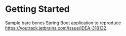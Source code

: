 # Getting Started

Sample bare bones Spring Boot application to reproduce https://youtrack.jetbrains.com/issue/IDEA-318132. 


